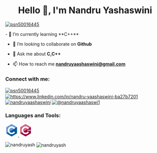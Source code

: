 <h1 align="center">Hello 👋, I'm Nandru Yashaswini</h1>


<p align="left"> <a href="https://twitter.com/psn50016445" target="blank"><img src="https://img.shields.io/twitter/follow/psn50016445?logo=twitter&style=for-the-badge" alt="psn50016445" /></a> </p>
- 🌱 I’m currently learning **C++**
                                           
- 👯 I’m looking to collaborate on **Github**

- 💬 Ask me about **C,C++**

- 📫 How to reach me **nandruyaashaswini@gmail.com**

<h3 align="left">Connect with me:</h3>
<p align="left">
<a href="https://twitter.com/psn50016445" target="blank"><img align="center" src="https://raw.githubusercontent.com/rahuldkjain/github-profile-readme-generator/master/src/images/icons/Social/twitter.svg" alt="psn50016445" height="30" width="40" /></a>
<a href="https://linkedin.com/in/https://www.linkedin.com/in/nandru-yaashaswini-ba27b7201" target="blank"><img align="center" src="https://raw.githubusercontent.com/rahuldkjain/github-profile-readme-generator/master/src/images/icons/Social/linked-in-alt.svg" alt="https://www.linkedin.com/in/nandru-yaashaswini-ba27b7201" height="30" width="40" /></a>
<a href="https://instagram.com/nandruyaashaswini" target="blank"><img align="center" src="https://raw.githubusercontent.com/rahuldkjain/github-profile-readme-generator/master/src/images/icons/Social/instagram.svg" alt="nandruyaashaswini" height="30" width="40" /></a>
<a href="https://www.hackerrank.com/@nandruyaashaswi1" target="blank"><img align="center" src="https://raw.githubusercontent.com/rahuldkjain/github-profile-readme-generator/master/src/images/icons/Social/hackerrank.svg" alt="@nandruyaashaswi1" height="30" width="40" /></a>
</p>

<h3 align="left">Languages and Tools:</h3>
<p align="left"> <a href="https://www.cprogramming.com/" target="_blank"> <img src="https://raw.githubusercontent.com/devicons/devicon/master/icons/c/c-original.svg" alt="c" width="40" height="40"/> </a> <a href="https://www.w3schools.com/cpp/" target="_blank"> <img src="https://raw.githubusercontent.com/devicons/devicon/master/icons/cplusplus/cplusplus-original.svg" alt="cplusplus" width="40" height="40"/> </a> </p>

<p><img align="left" src="https://github-readme-stats.vercel.app/api/top-langs?username=nandruyash&show_icons=true&locale=en&layout=compact" alt="nandruyash" /></p>

<p>&nbsp;<img align="center" src="https://github-readme-stats.vercel.app/api?username=nandruyash&show_icons=true&locale=en" alt="nandruyash" /></p>

